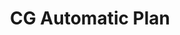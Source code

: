 ---
title: CG Automatic Plan
email: 
image: /images/avatar.png
description: this is meta description
social:
  - name: instagram
    icon: FaInstagram
    link: https://instagram.com/automaticplantmonitoringsystem
---